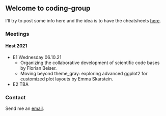 ## Welcome to coding-group

I'll try to post some info here and the idea is to have the cheatsheets [here](https://github.com/anyosa/coding-group/tree/gh-pages/cs).

### Meetings 

#### Høst 2021

- E1 Wednesday 06.10.21
  - Organizing the collaborative development of scientific code bases by Florian Beiser.
  - Moving beyond theme_gray: exploring advanced ggplot2 for customized plot layouts by Emma Skarstein.
- E2 TBA

### Contact

Send me an [email](https://www.ntnu.edu/employees/susan.anyosa).
